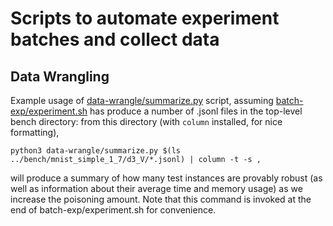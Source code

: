 # Scripts to automate experiment batches and collect data

## Data Wrangling

Example usage of [data-wrangle/summarize.py](data-wrangle/summarize.py) script,
assuming [batch-exp/experiment.sh](batch-exp/experiment.sh) has produce a number of
.jsonl files in the top-level bench directory:
from this directory (with `column` installed, for nice formatting),
```
python3 data-wrangle/summarize.py $(ls ../bench/mnist_simple_1_7/d3_V/*.jsonl) | column -t -s ,
```
will produce a summary of how many test instances are provably robust
(as well as information about their average time and memory usage)
as we increase the poisoning amount.
Note that this command is invoked at the end of batch-exp/experiment.sh for convenience.
